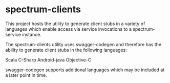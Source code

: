 spectrum-clients
================

This project hosts the utility to generate client stubs in a variety of languages which
enable access via service invocations to a spectrum-service instance.

The spectrum-clients utility uses swagger-codegen and therefore has the ability
to generate client stubs in the following languages:

Scala
C-Sharp
Android-java
Objective-C

swagger-codegen supports additional languages which may be included at a later point in time.





